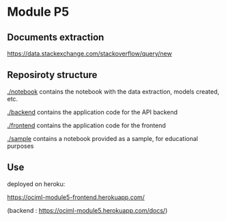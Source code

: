 # Module P5

## Documents extraction

<https://data.stackexchange.com/stackoverflow/query/new>


## Reposiroty structure

[./notebook](./notebook/) contains the notebook with the data extraction, models created, etc.

[./backend](./backend/) contains the application code for the API backend

[./frontend](./frontend/) contains the application code for the frontend

[./sample](./sample/) contains a notebook provided as a sample, for educational purposes

## Use

deployed on heroku: 


<https://ociml-module5-frontend.herokuapp.com/>

(backend : <https://ociml-module5.herokuapp.com/docs/>)